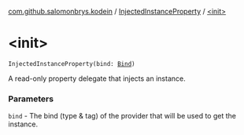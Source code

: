 [com.github.salomonbrys.kodein](../index.md) / [InjectedInstanceProperty](index.md) / [&lt;init&gt;](.)

# &lt;init&gt;

`InjectedInstanceProperty(bind: `[`Bind`](../-kodein/-bind/index.md)`)`

A read-only property delegate that injects an instance.

### Parameters

`bind` - The bind (type &amp; tag) of the provider that will be used to get the instance.